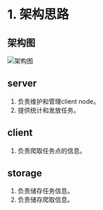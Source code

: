 # 1. 架构思路

## 架构图
![架构图](http://7xread.com1.z0.glb.clouddn.com/6e2ad677-7d73-4ff1-92f4-b6eebd95ad9a)

## server 
  1. 负责维护和管理client node。
  2. 提供统计和发放任务。
  
## client
  1. 负责爬取任务点的信息。
  
## storage
  1. 负责储存任务信息。
  2. 负责储存爬取信息。